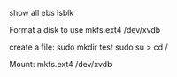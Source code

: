 
show all ebs
lsblk

Format a disk to use
mkfs.ext4 /dev/xvdb

create a file:
sudo mkdir test
sudo su > cd /

Mount:
mkfs.ext4 /dev/xvdb
